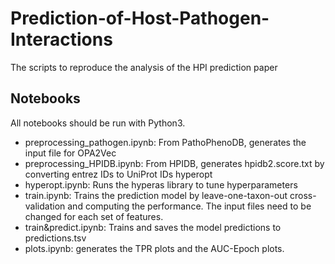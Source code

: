 # Prediction-of-Host-Pathogen-Interactions
The scripts to reproduce the analysis of the HPI prediction paper

## Notebooks
All notebooks should be run with Python3. 
* preprocessing_pathogen.ipynb: From PathoPhenoDB, generates the input file for OPA2Vec
* preprocessing_HPIDB.ipynb: From HPIDB, generates hpidb2.score.txt by converting entrez IDs to UniProt IDs
hyperopt
* hyperopt.ipynb: Runs the hyperas library to tune hyperparameters
* train.ipynb: Trains the prediction model by leave-one-taxon-out cross-validation and computing the performance. The input files need to be changed for each set of features.
* train&predict.ipynb: Trains and saves the model predictions to predictions.tsv
* plots.ipynb: generates the TPR plots and the AUC-Epoch plots.

